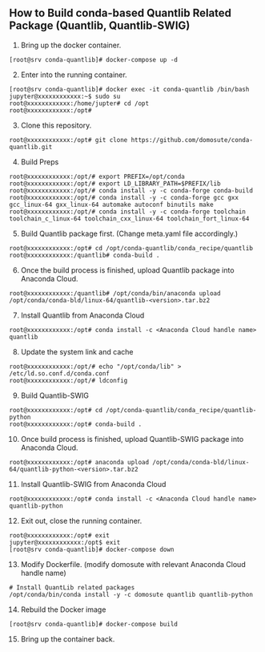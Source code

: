 ## How to Build conda-based Quantlib Related Package (Quantlib, Quantlib-SWIG)

1. Bring up the docker container.
```
[root@srv conda-quantlib]# docker-compose up -d
```

2. Enter into the running container.
```
[root@srv conda-quantlib]# docker exec -it conda-quantlib /bin/bash
jupyter@xxxxxxxxxxxx:~$ sudo su
root@xxxxxxxxxxxx:/home/jupter# cd /opt
root@xxxxxxxxxxxx:/opt#
```

3. Clone this repository.
```
root@xxxxxxxxxxxx:/opt# git clone https://github.com/domosute/conda-quantlib.git
```

4. Build Preps
```
root@xxxxxxxxxxxx:/opt/# export PREFIX=/opt/conda
root@xxxxxxxxxxxx:/opt/# export LD_LIBRARY_PATH=$PREFIX/lib
root@xxxxxxxxxxxx:/opt/# conda install -y -c conda-forge conda-build
root@xxxxxxxxxxxx:/opt/# conda install -y -c conda-forge gcc gxx gcc_linux-64 gxx_linux-64 automake autoconf binutils make
root@xxxxxxxxxxxx:/opt/# conda install -y -c conda-forge toolchain toolchain_c_linux-64 toolchain_cxx_linux-64 toolchain_fort_linux-64
```

5. Build Quantlib package first. (Change meta.yaml file accordingly.)
```
root@xxxxxxxxxxxx:/opt# cd /opt/conda-quantlib/conda_recipe/quantlib
root@xxxxxxxxxxxx:/quantlib# conda-build .
```

6. Once the build process is finished, upload Quantlib package into Anaconda Cloud.
```
root@xxxxxxxxxxxx:/quantlib# /opt/conda/bin/anaconda upload /opt/conda/conda-bld/linux-64/quantlib-<version>.tar.bz2
```

7. Install Quantlib from Anaconda Cloud
```
root@xxxxxxxxxxxx:/opt# conda install -c <Anaconda Cloud handle name> quantlib
```

8. Update the system link and cache
```
root@xxxxxxxxxxxx:/opt/# echo "/opt/conda/lib" > /etc/ld.so.conf.d/conda.conf
root@xxxxxxxxxxxx:/opt/# ldconfig
```

9. Build Quantlib-SWIG
```
root@xxxxxxxxxxxx:/opt# cd /opt/conda-quantlib/conda_recipe/quantlib-python
root@xxxxxxxxxxxx:/opt# conda-build .
```

10. Once build process is finished, upload Quantlib-SWIG package into Anaconda Cloud.
```
root@xxxxxxxxxxxx:/opt# anaconda upload /opt/conda/conda-bld/linux-64/quantlib-python-<version>.tar.bz2
```

11. Install Quantlib-SWIG from Anaconda Cloud
```
root@xxxxxxxxxxxx:/opt# conda install -c <Anaconda Cloud handle name> quantlib-python
```

12. Exit out, close the running container.
```
root@xxxxxxxxxxxx:/opt# exit
jupyter@xxxxxxxxxxxx:/opt$ exit
[root@srv conda-quantlib]# docker-compose down
```

13. Modify Dockerfile. (modify domosute with relevant Anaconda Cloud handle name)
```
# Install QuantLib related packages
/opt/conda/bin/conda install -y -c domosute quantlib quantlib-python
```

14. Rebuild the Docker image
```
[root@srv conda-quantlib]# docker-compose build
```

15. Bring up the container back.
